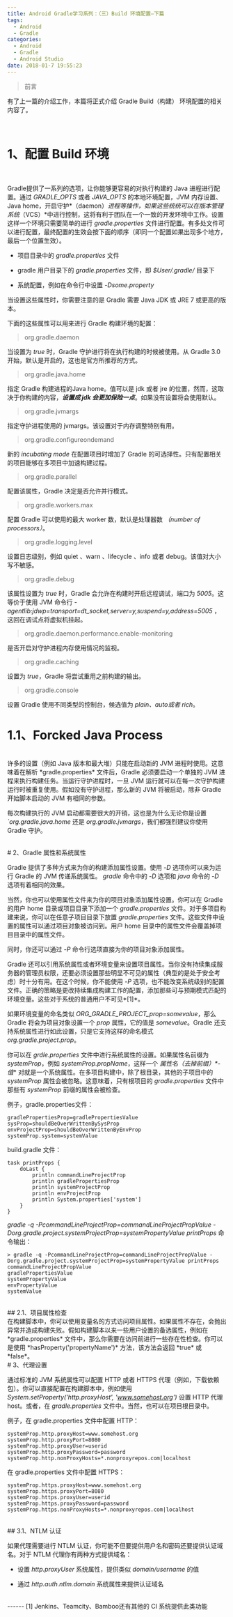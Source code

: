 ```yaml
---
title: Android Gradle学习系列：（三）Build 环境配置—下篇
tags:
  - Android
  - Gradle
categories:
  - Android
  - Gradle
  - Android Studio
date: 2018-01-7 19:55:23
---
```


>前言

有了上一篇的介绍工作，本篇将正式介绍 Gradle Build（构建） 环境配置的相关内容了。
<!--- more --->
<br/>

# 1、配置 Build 环境
<br/>

Gradle提供了一系列的选项，让你能够更容易的对执行构建的 Java 进程进行配置。通过 *GRADLE_OPTS* 或者 *JAVA_OPTS* 的本地环境配置，JVM 内存设置、Java home，开启守护*（daemon）*进程等操作，如果这些统统可以在版本管理系统*（VCS）*中进行控制，这将有利于团队在一个一致的开发环境中工作。设置这样一个环境只需要简单的进行 *gradle.properties* 文件进行配置。有多处文件可以进行配置，最终配置的生效会按下面的顺序（即同一个配置如果出现多个地方，最后一个位置生效）。

- 项目目录中的 *gradle.properties* 文件

- gradle 用户目录下的  *gradle.properties* 文件，即 *$User/.gradle/* 目录下

- 系统配置，例如在命令行中设置 *-Dsome.property* 

当设置这些属性时，你需要注意的是 Gradle 需要 Java JDK 或 JRE  7 或更高的版本。

下面的这些属性可以用来进行 Gradle 构建环境的配置：

>org.gradle.daemon

当设置为 *true* 时，Gradle 守护进行将在执行构建的时候被使用。从 Gradle 3.0 开始，默认是开启的，这也是官方所推荐的方式。

>org.gradle.java.home

指定 Gradle 构建进程的Java home。值可以是 jdk 或者 jre 的位置，然而，这取决于你构建的内容，***设置成 jdk 会更加保险一点***。如果没有设置将会使用默认。

> org.gradle.jvmargs

指定守护进程使用的 jvmargs。该设置对于内存调整特别有用。

>org.gradle.configureondemand

新的 *incubating mode* 在配置项目时增加了 Gradle 的可选择性。只有配置相关的项目能够在多项目中加速构建过程。

> org.gradle.parallel

配置该属性，Gradle 决定是否允许并行模式。

>org.gradle.workers.max

配置 Gradle 可以使用的最大 worker 数，默认是处理器数 *（number of processors）*。

>org.gradle.logging.level

设置日志级别，例如 quiet 、warn 、lifecycle 、info 或者 debug。该值对大小写不敏感。

>org.gradle.debug

该属性设置为 *true* 时，Gradle 会允许在构建时开启远程调试，端口为 *5005*。这等价于使用 JVM 命令行 *-agentlib:jdwp=transport=dt_socket,server=y,suspend=y,address=5005* ，这回在调试点将虚拟机挂起。

>org.gradle.daemon.performance.enable-monitoring

是否开启对守护进程内存使用情况的监视。

>org.gradle.caching

设置为 *true*，Gradle 将尝试重用之前构建的输出。

>org.gradle.console

设置 Gradle 使用不同类型的控制台，候选值为 *plain、auto或者 rich*。
<br/>
# 1.1、Forcked Java Process
<br/>
许多的设置（例如 Java 版本和最大堆）只能在启动新的 JVM 进程时使用。这意味着在解析 *gradle.properties* 文件后，Gradle 必须要启动一个单独的 JVM 进程来执行构建任务。当运行守护进程时，一旦 JVM 运行就可以在每一次守护构建运行时被重复使用。假如没有守护进程，那么新的 JVM 将被启动，除非 Gradle 开始脚本启动的 JVM 有相同的参数。

每次构建执行的 JVM 启动都需要很大的开销，这也是为什么无论你是设置 *`org.gradle.java.home* 还是 *org.gradle.jvmargs*，我们都强烈建议你使用 Gradle 守护。


<br/>
# 2、Gradle 属性和系统属性
<br/>

Gradle 提供了多种方式来为你的构建添加属性设置。使用 *-D* 选项你可以来为运行 Gradle 的 JVM 传递系统属性。 *gradle* 命令中的 *-D* 选项和 *java* 命令的 *-D* 选项有着相同的效果。

当然，你也可以使用属性文件来为你的项目对象添加属性设置。你可以在 Gradle 的用户 home 目录或项目目录下添加一个 *gradle.properties* 文件。对于多项目构建来说，你可以在任意子项目目录下放置 *gradle.properties* 文件。这些文件中设置的属性可以通过项目对象被访问到。用户 home 目录中的属性文件会覆盖掉项目目录中的属性文件。

同时，你还可以通过 *-P* 命令行选项直接为你的项目对象添加属性。

Gradle 还可以引用系统属性或者环境变量来设置项目属性。当你没有持续集成服务器的管理员权限，还要必须设置那些明显不可见的属性（典型的是处于安全考虑）时十分有用。在这个时候，你不能使用 *-P* 选项，也不能改变系统级别的配置文件。正确的策略是更改持续集成构建工作的配置，添加那些可与预期模式匹配的环境变量。这些对于系统的普通用户不可见*[1]*。

如果环境变量的命名类似 *ORG_GRADLE_PROJECT_prop=somevalue*，那么 Gradle 将会为项目对象设置一个 *prop* 属性，它的值是 *somevalue*。Gradle 还支持系统属性进行如此设置，只是它支持这样的命名模式 *org.gradle.project.prop*。

你可以在 *grdle.properties* 文件中进行系统属性的设置。如果属性名前缀为 *systemProp*，例如 *systemProp.propName*，这样一个 **属性名*（去掉前缀）*-值** 对就是一个系统属性。在多项目构建中，除了根目录，其他的子项目中的 *systemProp* 属性会被忽略。这意味着，只有根项目的 *gradle.properties* 文件中那些有 *systemProp* 前缀的属性会被检查。

例子，gradle.properties文件：

```
gradlePropertiesProp=gradlePropertiesValue
sysProp=shouldBeOverWrittenBySysProp
envProjectProp=shouldBeOverWrittenByEnvProp
systemProp.system=systemValue
```

build.gradle 文件：

```
task printProps {
    doLast {
        println commandLineProjectProp
        println gradlePropertiesProp
        println systemProjectProp
        println envProjectProp
        println System.properties['system']
    }
}
```

*gradle -q -PcommandLineProjectProp=commandLineProjectPropValue -Dorg.gradle.project.systemProjectProp=systemPropertyValue printProps* 命令输出：

```
> gradle -q -PcommandLineProjectProp=commandLineProjectPropValue -Dorg.gradle.project.systemProjectProp=systemPropertyValue printProps
commandLineProjectPropValue
gradlePropertiesValue
systemPropertyValue
envPropertyValue
systemValue
```
<br/>
## 2.1、项目属性检查
<br/>
在构建脚本中，你可以使用变量名的方式访问项目属性。如果属性不存在，会抛出异常并造成构建失败。假如构建脚本以来一些用户设置的备选属性，例如在 *gradle.properties* 文件中，那么你需要在访问前进行一些存在性检查。你可以是使用 *hasProperty('propertyName')* 方法，该方法会返回 *true* 或 *false*。


<br/>
# 3、代理设置
<br/>

通过标准的 JVM 系统属性可以配置 HTTP 或者 HTTPS 代理（例如，下载依赖包）。你可以直接配置在构建脚本中，例如使用 *System.setProperty('http.proxyHost', 'www.somehost.org')* 设置 HTTP 代理 host。或者，在 *gradle.properties* 文件中。当然，也可以在项目根目录中。

例子，在 gradle.properties 文件中配置 HTTP：

```
systemProp.http.proxyHost=www.somehost.org
systemProp.http.proxyPort=8080
systemProp.http.proxyUser=userid
systemProp.http.proxyPassword=password
systemProp.http.nonProxyHosts=*.nonproxyrepos.com|localhost
```

在 gradle.properties 文件中配置 HTTPS：

```
systemProp.https.proxyHost=www.somehost.org
systemProp.https.proxyPort=8080
systemProp.https.proxyUser=userid
systemProp.https.proxyPassword=password
systemProp.https.nonProxyHosts=*.nonproxyrepos.com|localhost
```
<br/>
## 3.1、NTLM 认证

<br/>

如果代理需要进行 NTLM 认证，你可能不但要提供用户名和密码还要提供认证域名。对于 NTLM 代理你有两种方式提供域名：

- 设置 *http.proxyUser* 系统属性，提供类似 *domain/username* 的值

- 通过 *http.auth.ntlm.domain* 系统属性来提供认证域名


<br/>
------
[1] Jenkins、Teamcity、Bamboo还有其他的 CI 系统提供此类功能









